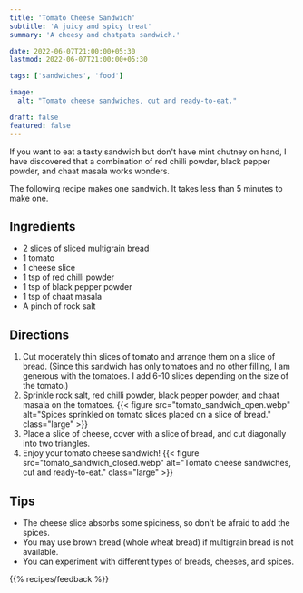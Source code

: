 ```yaml
---
title: 'Tomato Cheese Sandwich'
subtitle: 'A juicy and spicy treat'
summary: 'A cheesy and chatpata sandwich.'

date: 2022-06-07T21:00:00+05:30
lastmod: 2022-06-07T21:00:00+05:30

tags: ['sandwiches', 'food']

image:
  alt: "Tomato cheese sandwiches, cut and ready-to-eat."

draft: false
featured: false
---
```


If you want to eat a tasty sandwich but don't have mint chutney on hand, I have discovered that a combination of red chilli powder, black pepper powder, and chaat masala works wonders.

The following recipe makes one sandwich. It takes less than 5 minutes to make one.

## Ingredients

- 2 slices of sliced multigrain bread
- 1 tomato
- 1 cheese slice
- 1 tsp of red chilli powder
- 1 tsp of black pepper powder
- 1 tsp of chaat masala
- A pinch of rock salt

## Directions

1. Cut moderately thin slices of tomato and arrange them on a slice of bread. (Since this sandwich has only tomatoes and no other filling, I am generous with the tomatoes. I add 6-10 slices depending on the size of the tomato.)
2. Sprinkle rock salt, red chilli powder, black pepper powder, and chaat masala on the tomatoes.
   {{< figure src="tomato_sandwich_open.webp" alt="Spices sprinkled on tomato slices placed on a slice of bread." class="large" >}}
3. Place a slice of cheese, cover with a slice of bread, and cut diagonally into two triangles.
4. Enjoy your tomato cheese sandwich!
   {{< figure src="tomato_sandwich_closed.webp" alt="Tomato cheese sandwiches, cut and ready-to-eat." class="large" >}}

## Tips

- The cheese slice absorbs some spiciness, so don't be afraid to add the spices.
- You may use brown bread (whole wheat bread) if multigrain bread is not available.
- You can experiment with different types of breads, cheeses, and spices.

{{% recipes/feedback %}}
